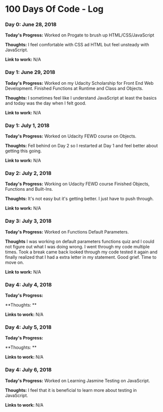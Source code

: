 # 100 Days Of Code - Log

### Day 0: June 28, 2018

**Today's Progress:** Worked on Progate to brush up HTML/CSS/JavaScript

**Thoughts:** I feel comfortable with CSS ad HTML but feel unsteady with JavaScript.

**Link to work:** N/A

### Day 1: June 29, 2018

**Today's Progress:** Worked on my Udacity Scholarship for Front End Web Development. Finished Functions at Runtime and Class and Objects.

**Thoughts:** I sometimes feel like I understand JavaScript at least the basics and today was the day when I felt good.

**Link to work:** N/A

### Day 1: July 1, 2018

**Today's Progress:** Worked on Udacity FEWD course on Objects.

**Thoughts:** Fell behind on Day 2 so I restarted at Day 1 and feel better about getting this going.

**Link to work:** N/A

### Day 2: July 2, 2018

**Today's Progress:** Working on Udacity FEWD course Finished Objects, Functions and Built-Ins.

**Thoughts:** It's not easy but it's getting better. I just have to push through.

**Link to work:** N/A

### Day 3: July 3, 2018

**Today's Progress:** Worked on Functions Default Parameters.

**Thoughts** I was working on default parameters functions quiz and I could not figure out what I was doing wrong. I went through my code multiple times. Took a break came back looked through my code tested it again and finally realized that I had a extra letter in my statement. Good grief. Time to move on.

**Link to work:** N/A

### Day 4: July 4, 2018

**Today's Progress:** 

**Thoughts: **

**Links to work:** N/A

### Day 4: July 5, 2018

**Today's Progress:** 

**Thoughts: **

**Links to work:** N/A

### Day 4: July 6, 2018

**Today's Progress:** Worked on Learning Jasmine Testing on JavaScript.

**Thoughts:** I feel that it is beneficial to learn more about testing in JavaScript.

**Links to work:** N/A
